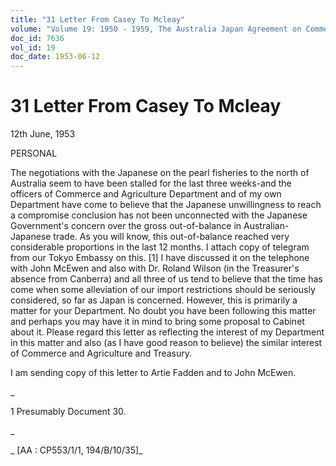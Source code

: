 ```yaml
---
title: "31 Letter From Casey To Mcleay"
volume: "Volume 19: 1950 - 1959, The Australia Japan Agreement on Commerce"
doc_id: 7636
vol_id: 19
doc_date: 1953-06-12
---
```


# 31 Letter From Casey To Mcleay

12th June, 1953

PERSONAL

The negotiations with the Japanese on the pearl fisheries to the north of Australia seem to have been stalled for the last three weeks-and the officers of Commerce and Agriculture Department and of my own Department have come to believe that the Japanese unwillingness to reach a compromise conclusion has not been unconnected with the Japanese Government's concern over the gross out-of-balance in Australian-Japanese trade. As you will know, this out-of-balance reached very considerable proportions in the last 12 months. I attach copy of telegram from our Tokyo Embassy on this. [1] I have discussed it on the telephone with John McEwen and also with Dr. Roland Wilson (in the Treasurer's absence from Canberra) and all three of us tend to believe that the time has come when some alleviation of our import restrictions should be seriously considered, so far as Japan is concerned. However, this is primarily a matter for your Department. No doubt you have been following this matter and perhaps you may have it in mind to bring some proposal to Cabinet about it. Please regard this letter as reflecting the interest of my Department in this matter and also (as I have good reason to believe) the similar interest of Commerce and Agriculture and Treasury.

I am sending copy of this letter to Artie Fadden and to John McEwen.

_

1 Presumably Document 30.

_

_ [AA : CP553/1/1, 194/B/10/35]_
